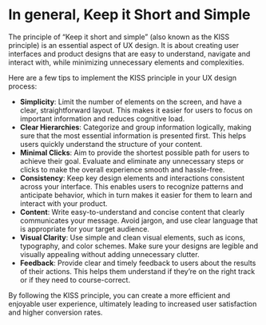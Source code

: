 # In general, Keep it Short and Simple

The principle of “Keep it short and simple” (also known as the KISS principle) is an essential aspect of UX design. It is about creating user interfaces and product designs that are easy to understand, navigate and interact with, while minimizing unnecessary elements and complexities.

Here are a few tips to implement the KISS principle in your UX design process:

- **Simplicity**: Limit the number of elements on the screen, and have a clear, straightforward layout. This makes it easier for users to focus on important information and reduces cognitive load.
- **Clear Hierarchies**: Categorize and group information logically, making sure that the most essential information is presented first. This helps users quickly understand the structure of your content.
- **Minimal Clicks**: Aim to provide the shortest possible path for users to achieve their goal. Evaluate and eliminate any unnecessary steps or clicks to make the overall experience smooth and hassle-free.
- **Consistency**: Keep key design elements and interactions consistent across your interface. This enables users to recognize patterns and anticipate behavior, which in turn makes it easier for them to learn and interact with your product.
- **Content**: Write easy-to-understand and concise content that clearly communicates your message. Avoid jargon, and use clear language that is appropriate for your target audience.
- **Visual Clarity**: Use simple and clean visual elements, such as icons, typography, and color schemes. Make sure your designs are legible and visually appealing without adding unnecessary clutter.
- **Feedback**: Provide clear and timely feedback to users about the results of their actions. This helps them understand if they’re on the right track or if they need to course-correct.

By following the KISS principle, you can create a more efficient and enjoyable user experience, ultimately leading to increased user satisfaction and higher conversion rates.

